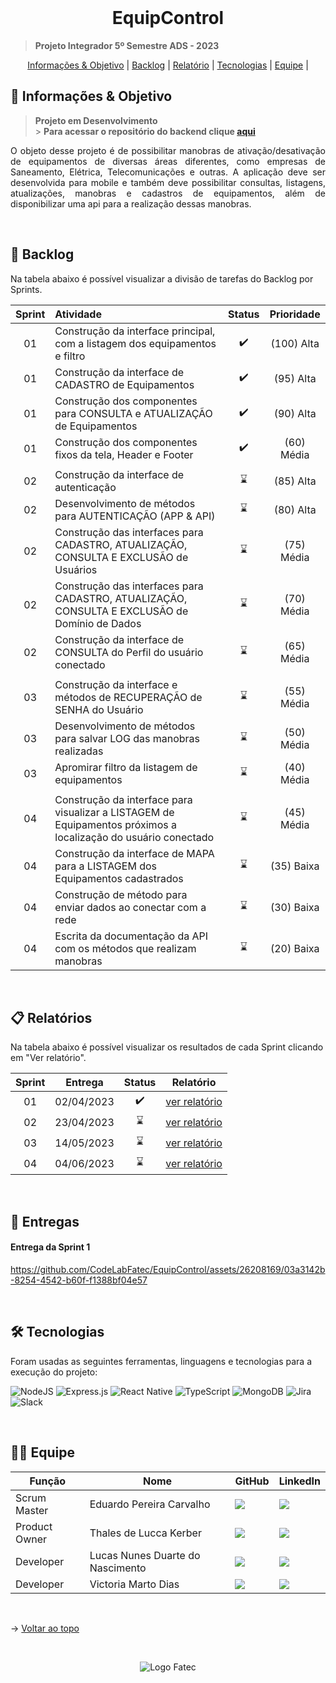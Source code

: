 <br id="topo">

<h1 align="center">EquipControl</h1>

> **Projeto Integrador 5º Semestre ADS - 2023**

<p align="center">
    <a href="#objetivo">Informações & Objetivo</a> |
    <a href="#backlog">Backlog</a> |
    <a href="#relatório">Relatório</a> |
    <a href="#tecnologias">Tecnologias</a> |
    <a href="#equipe">Equipe</a> |
</p>

<span id="objetivo">

## 🚀 Informações & Objetivo

> **Projeto em Desenvolvimento** <br> > **Para acessar o repositório do backend clique [aqui](https://github.com/CodeLabFatec/EquipControl-Server)**

<p align="justify">O objeto desse projeto é de possibilitar manobras de ativação/desativação de equipamentos de diversas áreas diferentes, como empresas de Saneamento, Elétrica, Telecomunicações e outras. A aplicação deve ser desenvolvida para mobile e também deve possibilitar consultas, listagens, atualizações, manobras e cadastros de equipamentos, além de disponibilizar uma api para a realização dessas manobras. </p>

<span id="backlog">

<br>

## 📌 Backlog

Na tabela abaixo é possível visualizar a divisão de tarefas do Backlog por Sprints.

| Sprint | Atividade | Status  | Prioridade |
| :----: | :-------- | :-----: | :--------: |
| 01 | Construção da interface principal, com a listagem dos equipamentos e filtro | :heavy_check_mark: | (100) Alta |
| 01 | Construção da interface de CADASTRO de Equipamentos | :heavy_check_mark: | (95) Alta    |
| 01 | Construção dos componentes para CONSULTA e ATUALIZAÇÃO de Equipamentos | :heavy_check_mark: | (90) Alta    |
| 01 | Construção dos componentes fixos da tela, Header e Footer | :heavy_check_mark: | (60) Média |
|        |
| 02 | Construção da interface de autenticação | :hourglass: | (85) Alta |
| 02 | Desenvolvimento de métodos para AUTENTICAÇÃO (APP & API)  |  :hourglass:  | (80)  Alta |
| 02 | Construção das interfaces para CADASTRO, ATUALIZAÇÃO, CONSULTA E EXCLUSÃO de Usuários | :hourglass: | (75) Média |
| 02 | Construção das interfaces para CADASTRO, ATUALIZAÇÃO, CONSULTA E EXCLUSÃO de Domínio de Dados | :hourglass: | (70) Média |
| 02 | Construção da interface de CONSULTA do Perfil do usuário conectado  | :hourglass: | (65) Média |
|        |
| 03 | Construção da interface e métodos de RECUPERAÇÃO de SENHA do Usuário | :hourglass:  | (55) Média |
| 03 | Desenvolvimento de métodos para salvar LOG das manobras realizadas   | :hourglass:  | (50) Média |
| 03 | Apromirar filtro da listagem de equipamentos | :hourglass:  | (40) Média |
|        |
| 04 | Construção da interface para visualizar a LISTAGEM de Equipamentos próximos a localização do usuário conectado |:hourglass: | (45) Média |
| 04 | Construção da interface de MAPA para a LISTAGEM dos Equipamentos cadastrados  | :hourglass: | (35) Baixa |
| 04 | Construção de método para enviar dados ao conectar com a rede | :hourglass: | (30) Baixa |
| 04 | Escrita da documentação da API com os métodos que realizam manobras | :hourglass: | (20) Baixa |

<br>

<span id="relatório">

## :clipboard: Relatórios

Na tabela abaixo é possível visualizar os resultados de cada Sprint clicando em "Ver relatório".

| Sprint |  Entrega   |       Status       |                  Relatório                  |
| :----: | :--------: | :----------------: | :-----------------------------------------: |
|   01   | 02/04/2023 | :heavy_check_mark: | [ver relatório](/docs/relatorio-sprint1.md) |
|   02   | 23/04/2023 |    :hourglass:     | [ver relatório](/docs/relatorio-sprint2.md) |
|   03   | 14/05/2023 |    :hourglass:     | [ver relatório](/docs/relatorio-sprint3.md) |
|   04   | 04/06/2023 |    :hourglass:     | [ver relatório](/docs/relatorio-sprint4.md) |

<br />

## :medal_sports: Entregas

<h4> Entrega da Sprint 1 </h4>

<p align="center">

https://github.com/CodeLabFatec/EquipControl/assets/26208169/03a3142b-8254-4542-b60f-f1388bf04e57

</p>

<br />

<span id="tecnologias">

## 🛠️ Tecnologias

Foram usadas as seguintes ferramentas, linguagens e tecnologias para a execução do projeto:

![NodeJS](https://img.shields.io/badge/node.js-6DA55F?style=for-the-badge&logo=node.js&logoColor=white)
![Express.js](https://img.shields.io/badge/express.js-%23404d59.svg?style=for-the-badge&logo=express&logoColor=%2361DAFB)
![React Native](https://img.shields.io/badge/react_native-%2320232a.svg?style=for-the-badge&logo=react&logoColor=%2361DAFB)
![TypeScript](https://img.shields.io/badge/typescript-%23007ACC.svg?style=for-the-badge&logo=typescript&logoColor=white)
![MongoDB](https://img.shields.io/badge/MongoDB-%234ea94b.svg?style=for-the-badge&logo=mongodb&logoColor=white)
![Jira](https://img.shields.io/badge/jira-%230A0FFF.svg?style=for-the-badge&logo=jira&logoColor=white)
![Slack](https://img.shields.io/badge/Slack-4A154B?style=for-the-badge&logo=slack&logoColor=white)

<br />

<span id="equipe">

## 👩‍💻 Equipe

| Função | Nome | GitHub | LinkedIn |
| ------ | ---- | ------ | -------- |
| Scrum Master | Eduardo Pereira Carvalho | <a href="https://github.com/eduardopereiracarvalho" target="_blanck"><img src = "https://img.shields.io/badge/GitHub-100000?style=for-the-badge&logo=github&logoColor=white" target="_blank"></a> | <a href="https://www.linkedin.com/in/eduardo-carvalho-0a1411213/" target="_blank"><img src="https://img.shields.io/badge/-LinkedIn-%230077B5?style=for-the-badge&logo=linkedin&logoColor=white" target="_blank"></a> |
| Product Owner | Thales de Lucca Kerber | <a href="https://github.com/thaleskerber" target="_blanck"><img src = "https://img.shields.io/badge/GitHub-100000?style=for-the-badge&logo=github&logoColor=white" target="_blank"></a>           | <a href="https://www.linkedin.com/in/thaleskerber/" target="_blank"><img src="https://img.shields.io/badge/-LinkedIn-%230077B5?style=for-the-badge&logo=linkedin&logoColor=white" target="_blank"></a>               |
| Developer | Lucas Nunes Duarte do Nascimento | <a href="https://github.com/Lkduarte" target="_blanck"><img src = "https://img.shields.io/badge/GitHub-100000?style=for-the-badge&logo=github&logoColor=white" target="_blank"></a>               | <a href="https://www.linkedin.com/in/lucas-nunes-nascimento/" target="_blank"><img src="https://img.shields.io/badge/-LinkedIn-%230077B5?style=for-the-badge&logo=linkedin&logoColor=white" target="_blank"></a>     |
| Developer | Victoria Marto Dias | <a href="https://github.com/DiasVitoria" target="_blanck"><img src = "https://img.shields.io/badge/GitHub-100000?style=for-the-badge&logo=github&logoColor=white" target="_blank"></a>            | <a href="https://www.linkedin.com/in/diasvictoria/" target="_blank"><img src="https://img.shields.io/badge/-LinkedIn-%230077B5?style=for-the-badge&logo=linkedin&logoColor=white" target="_blank"></a>               |

<br>

→ [Voltar ao topo](#topo)

<br>

<div align='center' height='40'>
  
![Logo Fatec](https://github.com/thaleskerber/Projeto-Integrador-4-Semestre/assets/26208169/c5407beb-d912-41da-afbb-13b054a55885)

</div>
